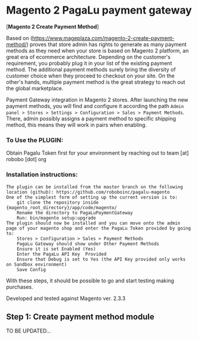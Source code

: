 # Magento 2 PagaLu payment gateway


[**Magento 2 Create Payment Method**]

Based on (https://www.mageplaza.com/magento-2-create-payment-method/) proves that store admin has rights to generate as many payment methods as they need when your store is based on Magento 2 platform, an great era of ecommerce architecture. Depending on the customer's requirement, you probably plug it in your list of the existing payment method. The additional payment methods surely bring the diversity of customer choice when they proceed to checkout on your site. On the other's hands, multiple payment method is the great strategy to reach out the global marketplace.

Payment Gateway integration in Magento 2 stores. After launching the new payment methods, you will find and configure it according the path `Admin panel > Stores > Settings > Configuration > Sales > Payment Methods`. There, admin possibly assigns a payment method to specific shipping method, this means they will work in pairs when enabling.

### To Use the PLUGIN:
Obtain Pagalu Token first for your environment by reaching out to team [at] robobo [dot] org


### Installation instructions:

    The plugin can be installed from the master branch on the following location (github): https://github.com/roboboinc/pagalu-magento
    One of the simplest form of setting up the current version is to:
        git clone the repository inside {magento_root_directory}/app/code/magento/
        Rename the directory to PagaLuPaymentGateway
        Run: bin/magento setup:upgrade
    The plugin should now be installed and you can move onto the admin page of your magento shop and enter the PagaLu Token provided by going to:
        Stores > Configuration > Sales > Payment Methods
        PagaLu Gateway should show under Other Payment Methods
        Ensure it is set Enabled (Yes)
        Enter the PagaLu API Key  Provided
        Ensure that Debug is set to Yes (the API Key provided only works on Sandbox environment)
        Save Config

With these steps, it should be possible to go and start testing making purchases. 

Developed and tested against Magento ver. 2.3.3


## Step 1: Create payment method module
TO BE UPDATED...


